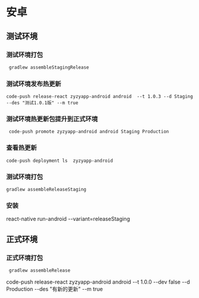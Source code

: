 # 安卓

## 测试环境

### 测试环境打包
 ```bash
  gradlew assembleStagingRelease
 ```
 ### 测试环境发布热更新
```
code-push release-react zyzyapp-android android  --t 1.0.3 --d Staging --des "测试1.0.1版" --m true
```
 ### 测试环境热更新包提升到正式环境
 ```
  code-push promote zyzyapp-android android Staging Production
 ```
 ### 查看热更新
 ```
 code-push deployment ls  zyzyapp-android
 ```
 ### 测试环境打包
  ```
 gradlew assembleReleaseStaging
 ```
 ### 安装
  react-native run-android --variant=releaseStaging
 ## 正式环境
 
### 正式环境打包
 ```bash
  gradlew assembleRelease
 ```
code-push release-react zyzyapp-android android  --t 1.0.0 --dev false --d Production  --des "有新的更新" --m true



